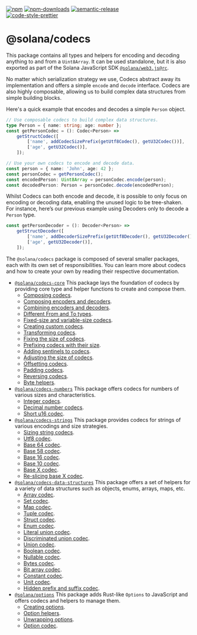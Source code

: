 [![npm][npm-image]][npm-url]
[![npm-downloads][npm-downloads-image]][npm-url]
[![semantic-release][semantic-release-image]][semantic-release-url]
<br />
[![code-style-prettier][code-style-prettier-image]][code-style-prettier-url]

[code-style-prettier-image]: https://img.shields.io/badge/code_style-prettier-ff69b4.svg?style=flat-square
[code-style-prettier-url]: https://github.com/prettier/prettier
[npm-downloads-image]: https://img.shields.io/npm/dm/@solana/codecs/rc.svg?style=flat
[npm-image]: https://img.shields.io/npm/v/@solana/codecs/rc.svg?style=flat
[npm-url]: https://www.npmjs.com/package/@solana/codecs/v/rc
[semantic-release-image]: https://img.shields.io/badge/%20%20%F0%9F%93%A6%F0%9F%9A%80-semantic--release-e10079.svg
[semantic-release-url]: https://github.com/semantic-release/semantic-release

# @solana/codecs

This package contains all types and helpers for encoding and decoding anything to and from a `Uint8Array`. It can be used standalone, but it is also exported as part of the Solana JavaScript SDK [`@solana/web3.js@rc`](https://github.com/solana-labs/solana-web3.js/tree/master/packages/library).

No matter which serialization strategy we use, Codecs abstract away its implementation and offers a simple `encode` and `decode` interface. Codecs are also highly composable, allowing us to build complex data structures from simple building blocks.

Here's a quick example that encodes and decodes a simple `Person` object.

```ts
// Use composable codecs to build complex data structures.
type Person = { name: string; age: number };
const getPersonCodec = (): Codec<Person> =>
    getStructCodec([
        ['name', addCodecSizePrefix(getUtf8Codec(), getU32Codec())],
        ['age', getU32Codec()],
    ]);

// Use your own codecs to encode and decode data.
const person = { name: 'John', age: 42 };
const personCodec = getPersonCodec();
const encodedPerson: Uint8Array = personCodec.encode(person);
const decodedPerson: Person = personCodec.decode(encodedPerson);
```

Whilst Codecs can both encode and decode, it is possible to only focus on encoding or decoding data, enabling the unused logic to be tree-shaken. For instance, here’s our previous example using Decoders only to decode a `Person` type.

```ts
const getPersonDecoder = (): Decoder<Person> =>
    getStructDecoder([
        ['name', addDecoderSizePrefix(getUtf8Decoder(), getU32Decoder())],
        ['age', getU32Decoder()],
    ]);
```

The `@solana/codecs` package is composed of several smaller packages, each with its own set of responsibilities. You can learn more about codecs and how to create your own by reading their respective documentation.

-   [`@solana/codecs-core`](https://github.com/solana-labs/solana-web3.js/tree/master/packages/codecs-core) This package lays the foundation of codecs by providing core type and helper functions to create and compose them.
    -   [Composing codecs](https://github.com/solana-labs/solana-web3.js/tree/master/packages/codecs-core#composing-codecs).
    -   [Composing encoders and decoders](https://github.com/solana-labs/solana-web3.js/tree/master/packages/codecs-core#composing-encoders-and-decoders).
    -   [Combining encoders and decoders](https://github.com/solana-labs/solana-web3.js/tree/master/packages/codecs-core#combining-encoders-and-decoders).
    -   [Different From and To types](https://github.com/solana-labs/solana-web3.js/tree/master/packages/codecs-core#different-from-and-to-types).
    -   [Fixed-size and variable-size codecs](https://github.com/solana-labs/solana-web3.js/tree/master/packages/codecs-core#fixed-size-and-variable-size-codecs).
    -   [Creating custom codecs](https://github.com/solana-labs/solana-web3.js/tree/master/packages/codecs-core#creating-custom-codecs).
    -   [Transforming codecs](https://github.com/solana-labs/solana-web3.js/tree/master/packages/codecs-core#transforming-codecs).
    -   [Fixing the size of codecs](https://github.com/solana-labs/solana-web3.js/tree/master/packages/codecs-core#fixing-the-size-of-codecs).
    -   [Prefixing codecs with their size](https://github.com/solana-labs/solana-web3.js/tree/master/packages/codecs-core#prefixing-codecs-with-their-size).
    -   [Adding sentinels to codecs](https://github.com/solana-labs/solana-web3.js/tree/master/packages/codecs-core#adding-sentinels-to-codecs).
    -   [Adjusting the size of codecs](https://github.com/solana-labs/solana-web3.js/tree/master/packages/codecs-core#adjusting-the-size-of-codecs).
    -   [Offsetting codecs](https://github.com/solana-labs/solana-web3.js/tree/master/packages/codecs-core#offsetting-codecs).
    -   [Padding codecs](https://github.com/solana-labs/solana-web3.js/tree/master/packages/codecs-core#padding-codecs).
    -   [Reversing codecs](https://github.com/solana-labs/solana-web3.js/tree/master/packages/codecs-core#reversing-codecs).
    -   [Byte helpers](https://github.com/solana-labs/solana-web3.js/tree/master/packages/codecs-core#byte-helpers).
-   [`@solana/codecs-numbers`](https://github.com/solana-labs/solana-web3.js/tree/master/packages/codecs-numbers) This package offers codecs for numbers of various sizes and characteristics.
    -   [Integer codecs](https://github.com/solana-labs/solana-web3.js/tree/master/packages/codecs-numbers#integer-codecs).
    -   [Decimal number codecs](https://github.com/solana-labs/solana-web3.js/tree/master/packages/codecs-numbers#decimal-number-codecs).
    -   [Short u16 codec](https://github.com/solana-labs/solana-web3.js/tree/master/packages/codecs-numbers#short-u16-codec).
-   [`@solana/codecs-strings`](https://github.com/solana-labs/solana-web3.js/tree/master/packages/codecs-strings) This package provides codecs for strings of various encodings and size strategies.
    -   [Sizing string codecs](https://github.com/solana-labs/solana-web3.js/tree/master/packages/codecs-strings#sizing-string-codecs).
    -   [Utf8 codec](https://github.com/solana-labs/solana-web3.js/tree/master/packages/codecs-strings#utf8-codec).
    -   [Base 64 codec](https://github.com/solana-labs/solana-web3.js/tree/master/packages/codecs-strings#base-64-codec).
    -   [Base 58 codec](https://github.com/solana-labs/solana-web3.js/tree/master/packages/codecs-strings#base-58-codec).
    -   [Base 16 codec](https://github.com/solana-labs/solana-web3.js/tree/master/packages/codecs-strings#base-16-codec).
    -   [Base 10 codec](https://github.com/solana-labs/solana-web3.js/tree/master/packages/codecs-strings#base-10-codec).
    -   [Base X codec](https://github.com/solana-labs/solana-web3.js/tree/master/packages/codecs-strings#base-x-codec).
    -   [Re-slicing base X codec](https://github.com/solana-labs/solana-web3.js/tree/master/packages/codecs-strings#re-slicing-base-x-codec).
-   [`@solana/codecs-data-structures`](https://github.com/solana-labs/solana-web3.js/tree/master/packages/codecs-data-structures) This package offers a set of helpers for a variety of data structures such as objects, enums, arrays, maps, etc.
    -   [Array codec](https://github.com/solana-labs/solana-web3.js/tree/master/packages/codecs-data-structures#array-codec).
    -   [Set codec](https://github.com/solana-labs/solana-web3.js/tree/master/packages/codecs-data-structures#set-codec).
    -   [Map codec](https://github.com/solana-labs/solana-web3.js/tree/master/packages/codecs-data-structures#map-codec).
    -   [Tuple codec](https://github.com/solana-labs/solana-web3.js/tree/master/packages/codecs-data-structures#tuple-codec).
    -   [Struct codec](https://github.com/solana-labs/solana-web3.js/tree/master/packages/codecs-data-structures#struct-codec).
    -   [Enum codec](https://github.com/solana-labs/solana-web3.js/tree/master/packages/codecs-data-structures#enum-codec).
    -   [Literal union codec](https://github.com/solana-labs/solana-web3.js/tree/master/packages/codecs-data-structures#literal-union-codec).
    -   [Discriminated union codec](https://github.com/solana-labs/solana-web3.js/tree/master/packages/codecs-data-structures#discriminated-union-codec).
    -   [Union codec](https://github.com/solana-labs/solana-web3.js/tree/master/packages/codecs-data-structures#union-codec).
    -   [Boolean codec](https://github.com/solana-labs/solana-web3.js/tree/master/packages/codecs-data-structures#boolean-codec).
    -   [Nullable codec](https://github.com/solana-labs/solana-web3.js/tree/master/packages/codecs-data-structures#nullable-codec).
    -   [Bytes codec](https://github.com/solana-labs/solana-web3.js/tree/master/packages/codecs-data-structures#bytes-codec).
    -   [Bit array codec](https://github.com/solana-labs/solana-web3.js/tree/master/packages/codecs-data-structures#bit-array-codec).
    -   [Constant codec](https://github.com/solana-labs/solana-web3.js/tree/master/packages/codecs-data-structures#constant-codec).
    -   [Unit codec](https://github.com/solana-labs/solana-web3.js/tree/master/packages/codecs-data-structures#unit-codec).
    -   [Hidden prefix and suffix codec](https://github.com/solana-labs/solana-web3.js/tree/master/packages/codecs-data-structures#hidden-prefix-and-suffix-codec).
-   [`@solana/options`](https://github.com/solana-labs/solana-web3.js/tree/master/packages/options) This package adds Rust-like `Options` to JavaScript and offers codecs and helpers to manage them.
    -   [Creating options](https://github.com/solana-labs/solana-web3.js/tree/master/packages/options#creating-options).
    -   [Option helpers](https://github.com/solana-labs/solana-web3.js/tree/master/packages/options#option-helpers).
    -   [Unwrapping options](https://github.com/solana-labs/solana-web3.js/tree/master/packages/options#unwrapping-options).
    -   [Option codec](https://github.com/solana-labs/solana-web3.js/tree/master/packages/options#option-codec).
